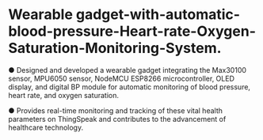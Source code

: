 # Wearable gadget-with-automatic-blood-pressure-Heart-rate-Oxygen-Saturation-Monitoring-System.

●	Designed and developed a wearable gadget integrating the Max30100 sensor, MPU6050 sensor, 
NodeMCU ESP8266 microcontroller, OLED display, and digital BP module for automatic monitoring 
of blood pressure, heart rate, and oxygen saturation. 

●	Provides real-time monitoring and tracking of these vital health parameters on ThingSpeak and 
contributes to the advancement of healthcare technology.
